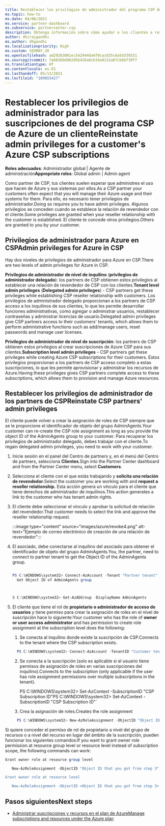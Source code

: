 ```yaml
---
title: Restablecer los privilegios de administrador del programa CSP de Azure
ms.topic: how-to
ms.date: 04/08/2021
ms.service: partner-dashboard
ms.subservice: partnercenter-csp
description: Obtenga información sobre cómo ayudar a los clientes a restablecer los privilegios de administrador de un partner para que pueda ayudar a administrar las suscripciones del programa CSP de Azure de un cliente.
author: dhirajgandhi
ms.author: dhgandhi
ms.localizationpriority: High
ms.custom: SEOMAY.20
ms.openlocfilehash: ad29283001ec542944da4f0cac835c6a5d339251
ms.sourcegitcommit: 7a6836bd962d5b426a8cb34a9132a87cbbbf39f7
ms.translationtype: HT
ms.contentlocale: es-ES
ms.lasthandoff: 05/13/2021
ms.locfileid: "109855427"
---
```

# <a name="reinstate-admin-privileges-for-a-customers-azure-csp-subscriptions"></a><span data-ttu-id="25aa6-103">Restablecer los privilegios de administrador para las suscripciones de del programa CSP de Azure de un cliente</span><span class="sxs-lookup"><span data-stu-id="25aa6-103">Reinstate admin privileges for a customer's Azure CSP subscriptions</span></span>  

<span data-ttu-id="25aa6-104">**Roles adecuados**: Administrador global | Agente de administración</span><span class="sxs-lookup"><span data-stu-id="25aa6-104">**Appropriate roles**: Global admin | Admin agent</span></span>

<span data-ttu-id="25aa6-105">Como partner de CSP, tus clientes suelen esperar que administres el uso que hacen de Azure y sus sistemas por ellos.</span><span class="sxs-lookup"><span data-stu-id="25aa6-105">As a CSP partner your customers often expect that you will manage their Azure usage and their systems for them.</span></span> <span data-ttu-id="25aa6-106">Para ello, es necesario tener privilegios de administrador.</span><span class="sxs-lookup"><span data-stu-id="25aa6-106">Doing so requires you to have admin privileges.</span></span> <span data-ttu-id="25aa6-107">Algunos privilegios se conceden cuando se establece la relación de revendedor con el cliente.</span><span class="sxs-lookup"><span data-stu-id="25aa6-107">Some privileges are granted when your reseller relationship with the customer is established.</span></span> <span data-ttu-id="25aa6-108">El cliente te concede otros privilegios.</span><span class="sxs-lookup"><span data-stu-id="25aa6-108">Others are granted to you by your customer.</span></span>

## <a name="admin-privileges-for-azure-in-csp"></a><span data-ttu-id="25aa6-109">Privilegios de administrador para Azure en CSP</span><span class="sxs-lookup"><span data-stu-id="25aa6-109">Admin privileges for Azure in CSP</span></span>

<span data-ttu-id="25aa6-110">Hay dos niveles de privilegios de administrador para Azure en CSP.</span><span class="sxs-lookup"><span data-stu-id="25aa6-110">There are two levels of admin privileges for Azure in CSP.</span></span>

<span data-ttu-id="25aa6-111">**Privilegios de administrador de nivel de inquilino** (**privilegios de administrador delegado**): los partners de CSP obtienen estos privilegios al establecer una relación de revendedor de CSP con los clientes.</span><span class="sxs-lookup"><span data-stu-id="25aa6-111">**Tenant level admin privileges** (**Delegated admin privileges**) -  CSP partners get these privileges while establishing CSP reseller relationship with customers.</span></span> <span data-ttu-id="25aa6-112">Los privilegios de administrador delegado proporcionan a los partners de CSP acceso a los inquilinos de sus clientes, lo que les permite desarrollar funciones administrativas, como agregar o administrar usuarios, restablecer contraseñas y administrar licencias de usuario.</span><span class="sxs-lookup"><span data-stu-id="25aa6-112">Delegated admin privileges give CSP partners access to their customers' tenants, which allows them to perform administrative functions such as add/manage users, reset passwords and manage user licenses.</span></span>

<span data-ttu-id="25aa6-113">**Privilegios de administrador de nivel de suscripción**: los partners de CSP obtienen estos privilegios al crear suscripciones de Azure CSP para sus clientes.</span><span class="sxs-lookup"><span data-stu-id="25aa6-113">**Subscription level admin privileges** - CSP partners get these privileges while creating Azure CSP subscriptions for their customers.</span></span> <span data-ttu-id="25aa6-114">Estos privilegios proporcionan a los partners de CSP acceso completo a estas suscripciones, lo que les permite aprovisionar y administrar los recursos de Azure.</span><span class="sxs-lookup"><span data-stu-id="25aa6-114">Having these privileges gives CSP partners complete access to these subscriptions, which allows them to provision and manage Azure resources.</span></span>

## <a name="reinstate-csp-partners-admin-privileges"></a><span data-ttu-id="25aa6-115">Restablecer los privilegios de administrador de los partners de CSP</span><span class="sxs-lookup"><span data-stu-id="25aa6-115">Reinstate CSP partners' admin privileges</span></span>

<span data-ttu-id="25aa6-116">El cliente puede volver a crear la asignación de roles de CSP siempre que se le proporcione el identificador de objeto del grupo AdminAgents.</span><span class="sxs-lookup"><span data-stu-id="25aa6-116">Your customer can re-create the CSP role assignment as long as you provide the object ID of the AdminAgents group to your customer.</span></span> <span data-ttu-id="25aa6-117">Para recuperar los privilegios de administrador delegado, debes trabajar con el cliente.</span><span class="sxs-lookup"><span data-stu-id="25aa6-117">To regain delegated admin privileges, you need to work with your customer.</span></span>

1. <span data-ttu-id="25aa6-118">Inicie sesión en el panel del Centro de partners y, en el menú del Centro de partners, selecciona **Clientes**.</span><span class="sxs-lookup"><span data-stu-id="25aa6-118">Sign into the Partner Center dashboard and from the Partner Center menu, select **Customers**.</span></span>

2. <span data-ttu-id="25aa6-119">Selecciona el cliente con el que estás trabajando y **solicita una relación de revendedor.**</span><span class="sxs-lookup"><span data-stu-id="25aa6-119">Select the customer you are working with and **request a reseller relationship.**</span></span> <span data-ttu-id="25aa6-120">Esta acción genera un vínculo para el cliente que tiene derechos de administrador de inquilinos.</span><span class="sxs-lookup"><span data-stu-id="25aa6-120">This action generates a link to the customer who has tenant admin rights.</span></span>

3. <span data-ttu-id="25aa6-121">El cliente debe seleccionar el vínculo y aprobar la solicitud de relación del revendedor.</span><span class="sxs-lookup"><span data-stu-id="25aa6-121">That customer needs to select the link and approve the reseller relationship request.</span></span>

   :::image type="content" source="images/azure/revoke4.png" alt-text="Ejemplo de correo electrónico de creación de una relación de revendedor":::

4. <span data-ttu-id="25aa6-123">El asociado, debe conectarse al inquilino del asociado para obtener el identificador de objeto del grupo AdminAgents.</span><span class="sxs-lookup"><span data-stu-id="25aa6-123">You, the partner, need to connect to partner tenant to get the Object ID of the AdminAgents group.</span></span>

  
    ```powershell

    PS C:\WINDOWS\system32> Connect-AzAccount -Tenant "Partner tenant"
      Get Object ID of AdminAgents group
   
    

   S C:\WINDOWS\system32> Get-AzADGroup -DisplayName AdminAgents
    ```


5. <span data-ttu-id="25aa6-124">El cliente que tiene el rol de **propietario o administrador de acceso de usuarios** y tiene permiso para crear la asignación de roles en el nivel de suscripción hace lo siguiente:</span><span class="sxs-lookup"><span data-stu-id="25aa6-124">Your customer who has the role of **owner or user access administrator** and has permission to create role assignment at the subscription level does the following:</span></span>


    1. <span data-ttu-id="25aa6-125">Se conecta al inquilino donde existe la suscripción de CSP.</span><span class="sxs-lookup"><span data-stu-id="25aa6-125">Connects to the tenant where the CSP subscription exists.</span></span>
      ```powershell
        PS C:\WINDOWS\system32> Connect-AzAccount -TenantID "Customer tenant"
      ```

    2. <span data-ttu-id="25aa6-126">Se conecta a la suscripción (solo es aplicable si el usuario tiene permisos de asignación de roles en varias suscripciones del inquilino).</span><span class="sxs-lookup"><span data-stu-id="25aa6-126">Connects to the subscription (only applicable if the user has role assignment permissions over multiple subscriptions in the tenant).</span></span>
   
         <span data-ttu-id="25aa6-127">PS C:\WINDOWS\system32> Set-AzContext -SubscriptionID "CSP Subscription ID"</span><span class="sxs-lookup"><span data-stu-id="25aa6-127">PS C:\WINDOWS\system32> Set-AzContext -SubscriptionID "CSP Subscription ID"\`</span></span>


    3. <span data-ttu-id="25aa6-128">Crea la asignación de roles.</span><span class="sxs-lookup"><span data-stu-id="25aa6-128">Creates the role assignment</span></span>
    
    ```powershell
      PS C:\WINDOWS\system32> New-AzRoleAssignment -ObjectID "Object ID of the Admin Agents group- needs to be provided by partner" -RoleDefinitionName "Owner" -Scope "/subscriptions/CSP subscription ID"
    ```


<span data-ttu-id="25aa6-129">Si quiere conceder el permiso de rol de propietario a nivel del grupo de recursos o a nivel del recurso en lugar del ámbito de la suscripción, pueden funcionar los siguientes comandos:</span><span class="sxs-lookup"><span data-stu-id="25aa6-129">If you want to grant owner role permission at resource group level or resource level instead of subscription scope, the following commands can work:</span></span>


```powershell
Grant owner role at resource group level

   New-AzRoleAssignment -ObjectID "Object ID that you got from step 3" -RoleDefinitionName Owner -Scope "/subscriptions/"SubscriptionID of CSP subscription"/resourceGroups/"Resource group name"

Grant owner role at resource level

   New-AzRoleAssignment -ObjectID <Object ID that you got from step 3> -RoleDefinitionName Owner -Scope "Resource URI"
```


## <a name="next-steps"></a><span data-ttu-id="25aa6-130">Pasos siguientes</span><span class="sxs-lookup"><span data-stu-id="25aa6-130">Next steps</span></span>

- [<span data-ttu-id="25aa6-131">Administrar suscripciones y recursos en el plan de Azure</span><span class="sxs-lookup"><span data-stu-id="25aa6-131">Manage subscriptions and resources under the Azure plan</span></span>](azure-plan-manage.md)
